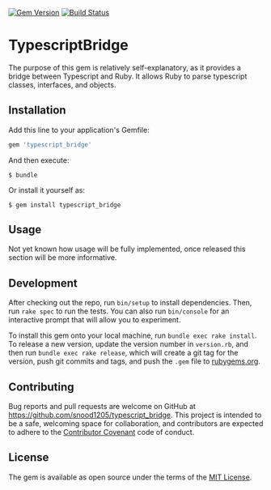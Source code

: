 [![Gem Version](https://badge.fury.io/rb/typescript_bridge.svg)](https://badge.fury.io/rb/typescript_bridge)
[![Build Status](https://travis-ci.org/snood1205/typescript_bridge.svg?branch=master)](https://travis-ci.org/snood1205/typescript_bridge)
# TypescriptBridge

The purpose of this gem is relatively self-explanatory, as it provides a bridge between Typescript and Ruby. It allows Ruby to parse typescript classes, interfaces, and objects.  

## Installation

Add this line to your application's Gemfile:

```ruby
gem 'typescript_bridge'
```

And then execute:

    $ bundle

Or install it yourself as:

    $ gem install typescript_bridge

## Usage

Not yet known how usage will be fully implemented, once released this section will be more informative.

## Development

After checking out the repo, run `bin/setup` to install dependencies. Then, run `rake spec` to run the tests. You can also run `bin/console` for an interactive prompt that will allow you to experiment.

To install this gem onto your local machine, run `bundle exec rake install`. To release a new version, update the version number in `version.rb`, and then run `bundle exec rake release`, which will create a git tag for the version, push git commits and tags, and push the `.gem` file to [rubygems.org](https://rubygems.org).

## Contributing

Bug reports and pull requests are welcome on GitHub at https://github.com/snood1205/typescript_bridge. This project is intended to be a safe, welcoming space for collaboration, and contributors are expected to adhere to the [Contributor Covenant](http://contributor-covenant.org) code of conduct.


## License

The gem is available as open source under the terms of the [MIT License](http://opensource.org/licenses/MIT).

